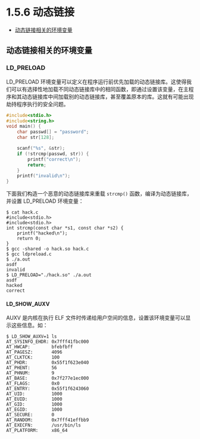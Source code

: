 # 1.5.6 动态链接

- [动态链接相关的环境变量](#动态链接相关的环境变量)

## 动态链接相关的环境变量

### LD_PRELOAD

LD_PRELOAD 环境变量可以定义在程序运行前优先加载的动态链接库。这使得我们可以有选择性地加载不同动态链接库中的相同函数，即通过设置该变量，在主程序和其动态链接库中间加载别的动态链接库，甚至覆盖原本的库。这就有可能出现劫持程序执行的安全问题。

```c
#include<stdio.h>
#include<string.h>
void main() {
    char passwd[] = "password";
    char str[128];

    scanf("%s", &str);
    if (!strcmp(passwd, str)) {
        printf("correct\n");
        return;
    }
    printf("invalid\n");
}
```

下面我们构造一个恶意的动态链接库来重载 `strcmp()` 函数，编译为动态链接库，并设置 LD_PRELOAD 环境变量：

```text
$ cat hack.c
#include<stdio.h>
#include<stdio.h>
int strcmp(const char *s1, const char *s2) {
    printf("hacked\n");
    return 0;
}
$ gcc -shared -o hack.so hack.c
$ gcc ldpreload.c
$ ./a.out
asdf
invalid
$ LD_PRELOAD="./hack.so" ./a.out
asdf
hacked
correct
```

#### LD_SHOW_AUXV

AUXV 是内核在执行 ELF 文件时传递给用户空间的信息，设置该环境变量可以显示这些信息。如：

```text
$ LD_SHOW_AUXV=1 ls
AT_SYSINFO_EHDR: 0x7fff41fbc000
AT_HWCAP:        bfebfbff
AT_PAGESZ:       4096
AT_CLKTCK:       100
AT_PHDR:         0x55f1f623e040
AT_PHENT:        56
AT_PHNUM:        9
AT_BASE:         0x7f277e1ec000
AT_FLAGS:        0x0
AT_ENTRY:        0x55f1f6243060
AT_UID:          1000
AT_EUID:         1000
AT_GID:          1000
AT_EGID:         1000
AT_SECURE:       0
AT_RANDOM:       0x7fff41effbb9
AT_EXECFN:       /usr/bin/ls
AT_PLATFORM:     x86_64
```
